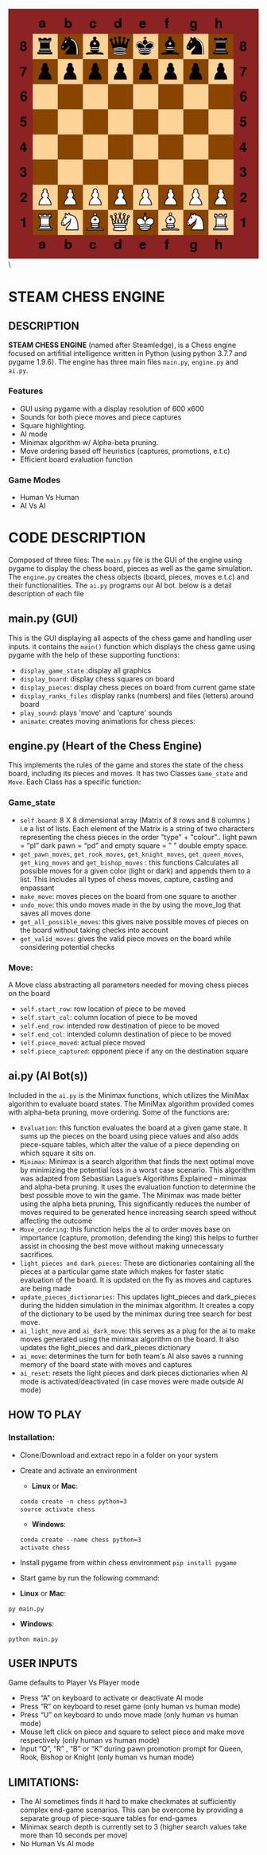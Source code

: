 ![Chess Board AI Mode](/misc/Chess.gif)\

# STEAM CHESS ENGINE

## DESCRIPTION

**STEAM CHESS ENGINE** (named after Steamledge), is a Chess engine focused on artifitial intelligence written in Python (using python 3.7.7 and pygame 1.9.6).  The engine has three main files `main.py`, `engine.py` and `ai.py`.

### Features

*	GUI using pygame with a display resolution of 600 x600
*	Sounds for both piece moves and piece captures
*	Square highlighting.
*	AI mode
*	Minimax algorithm w/ Alpha-beta pruning.
*	Move ordering based off heuristics (captures, promotions, e.t.c)
*	Efficient board evaluation function

### Game Modes

*	Human Vs Human
*	AI Vs AI

# CODE DESCRIPTION

Composed of three files: 
The `main.py` file is the GUI of the engine using pygame to display the chess board, pieces as well as the game simulation. 
The `engine.py` creates the chess objects (board, pieces, moves e.t.c) and their functionalities.
The `ai.py` programs our AI bot. below is a detail description of each file

## main.py (GUI)

This is the GUI displaying all aspects of the chess game and handling user inputs. it contains the `main()` function which displays the chess game using pygame with the help of these supporting functions:
*	`display_game_state` :display all graphics
*	`display_board`: display chess squares on board
*	`display_pieces`:  display chess pieces on board from current game state
*	`display_ranks_files` :display ranks (numbers) and files (letters) around board
*	`play_sound`: plays 'move' and 'capture' sounds
*	`animate`: creates moving animations for chess pieces:

## engine.py (Heart of the Chess Engine)

This implements the rules of the game and stores the state of the chess board, including its pieces and moves. It has two Classes `Game_state` and `Move`. Each Class has a specific function:

### Game_state

* `self.board`: 8 X 8 dimensional array (Matrix of 8 rows and 8 columns ) i.e a list of lists. Each element of the Matrix  is a string of two characters representing the chess pieces in the order "type" + "colour".. light pawn = “pl” dark pawn = “pd” and empty square = "  " double empty space.
*	`get_pawn_moves`, `get_rook_moves`, `get_knight_moves`, `get_queen_moves`, `get_king_moves` and `get_bishop_moves` : this functions Calculates all possible moves for a given color (light or dark) and appends them to a list. This includes all types of chess moves, capture, castling and enpassant
*	`make_move`: moves pieces on the board from one square to another
*	`undo_move`: this undo moves made in the by using the move_log that saves all moves done
*	`get_all_possible_moves`: this gives naive possible moves of pieces on the board without taking checks into account
*	`get_valid_moves`: gives the valid piece moves on the board while considering potential checks

### Move:

A Move class abstracting all parameters needed for moving chess pieces on the board
*	`self.start_row`: row location of piece to be moved
*	`self.start_col`: column location of piece to be moved
*	`self.end_row`: intended row destination of piece to be moved
*	`self.end_col`: intended column destination of piece to be moved
*	`self.piece_moved`: actual piece moved
*	`self.piece_captured`: opponent piece if any on the destination square

## ai.py (AI Bot(s))

Included in the `ai.py` is the Minimax functions, which utilizes the MiniMax algorithm to evaluate board states. The MiniMax algorithm provided comes with alpha-beta pruning, move ordering. Some of the functions are:

*	`Evaluation`: this function evaluates the board at a given game state. It sums up the pieces on the board using piece values and also adds piece-square tables, which alter the value of a piece depending on which square it sits on.
*	`Minimax`: Minimax is a search algorithm that finds the next optimal move by minimizing the potential loss in a worst case scenario. This algorithm was adapted from Sebastian Lague’s Algorithms Explained – minimax and alpha-beta pruning. It uses the evaluation function to determine the best possible move to win the game. The Minimax was made better using the alpha beta pruning, This significantly reduces the number of moves required to be generated hence increasing search speed without affecting the outcome
*	`Move_ordering`: this function helps the ai to order moves base on importance (capture, promotion, defending the king) this helps to further assist in choosing the best move without making unnecessary sacrifices.
*	`light_pieces and dark_pieces`: These are dictionaries containing all the pieces at a particular game state which makes for faster static evaluation of the board. It is updated on the fly as moves and captures are being made
*	`update_pieces_dictionaries`: This updates light_pieces and dark_pieces during the hidden simulation in the minimax algorithm. It creates a copy of the dictionary to be used by the minimax during tree search for best move.
*	`ai_light_move` and `ai_dark_move`: this serves as a plug for the ai to make moves generated using the minimax algorithm on the board. It also updates the light_pieces and dark_pieces dictionary
*	`ai_move`: determines the turn for both team's AI also saves a running memory of the board state with moves and captures
*	`ai_reset`: resets the light pieces and dark pieces dictionaries when AI mode is activated/deactivated (in case moves were made outside AI mode)

## HOW TO PLAY

### Installation:

*	Clone/Download and extract repo in a folder on your system
*	Create and activate an environment

	- __Linux__ or __Mac__:
	```
	conda create -n chess python=3
	source activate chess
	```
	- __Windows__:
	```
	conda create --name chess python=3
	activate chess
	```
*	Install pygame from within chess environment
	`pip install pygame`
*	Start game by run the following command:
- __Linux__ or __Mac__:
```
py main.py
```
- __Windows__:
````
python main.py
````

## USER INPUTS

Game defaults to Player Vs Player mode
*	Press “A” on keyboard to activate or deactivate AI mode
*	Press “R” on keyboard to reset game (only human vs human mode)
*	Press “U” on keyboard to undo move made (only human vs human mode)
*	Mouse left click on piece and square to select piece and make move respectively (only human vs human mode)
*	Input “Q”, “R” , “B” or “K” during pawn promotion prompt for Queen, Rook, Bishop or Knight (only human vs human mode)

## LIMITATIONS:

*	The AI sometimes finds it hard to make checkmates at sufficiently complex end-game scenarios. This can be overcome by providing a separate group of piece-square tables for end-games
*	Minimax search depth is currently set to 3 (higher search values take more than 10 seconds per move)
*	No Human Vs AI mode
